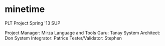 minetime
========

PLT Project Spring '13
SUP

Project Manager:            Mirza
Language and Tools Guru:    Tanay
System Architect:           Don
System Integrator:          Patrice
Tester/Validator:           Stephen

